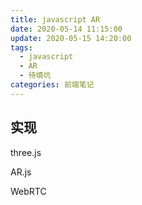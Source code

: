 ```yaml
---
title: javascript AR
date: 2020-05-14 11:15:00
update: 2020-05-15 14:20:00
tags:
  - javascript
  - AR
  - 待填坑
categories: 前端笔记
---
```


## 实现

three.js

AR.js

WebRTC